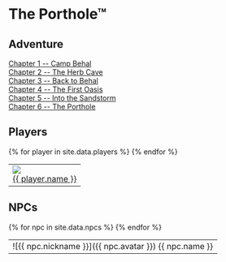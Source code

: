 # The Porthole™

## Adventure
[Chapter 1 -- Camp Behal](chapter01.md)  
[Chapter 2 -- The Herb Cave](chapter02.md)  
[Chapter 3 -- Back to Behal](chapter03.md)  
[Chapter 4 -- The First Oasis](chapter04.md)  
[Chapter 5 -- Into the Sandstorm](chapter05.md)  
[Chapter 6 -- The Porthole](chapter06.md)

## Players
<table><tr>
  {% for player in site.data.players %}
    <td><a href="https://www.dndbeyond.com/characters/{{ player.dndbeyond }}">
    <img src="{{ player.avatar }}"/><br>
    {{ player.name }}</a></td>  
  {% endfor %}
</tr></table>

## NPCs
<table><tr>
  {% for npc in site.data.npcs %}
  <td markdown="span">![{{ npc.nickname }}]({{ npc.avatar }})  
    {{ npc.name }}</td>
{% endfor %}
</tr></table>
